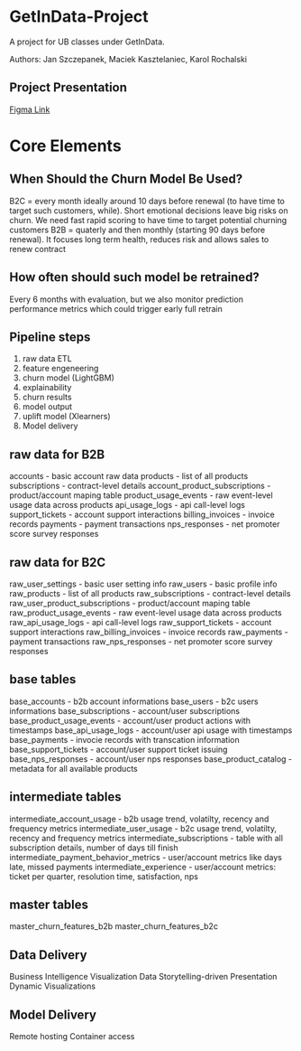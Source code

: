 # GetInData-Project
A project for UB classes under GetInData.

Authors: Jan Szczepanek, Maciek Kasztelaniec, Karol Rochalski

## Project Presentation
[Figma Link](https://www.figma.com/deck/p5sMg4SlGJc1qx74NwdVms/Understanding-Business?node-id=2-622&t=WBx5FUSpSASG6ZAy-1)

# Core Elements

## When Should the Churn Model Be Used?
B2C = every month ideally around 10 days before renewal (to have time to target such customers, while). Short emotional decisions leave big risks on churn. We need fast rapid scoring to have time to target potential churning customers
B2B = quaterly and then monthly (starting 90 days before renewal). It focuses long term health, reduces risk and allows sales to renew contract

## How often should such model be retrained?
Every 6 months with evaluation, but we also monitor prediction performance metrics which could trigger early full retrain

## Pipeline steps
1. raw data ETL
2. feature engeneering
3. churn model (LightGBM)
4. explainability
5. churn results
6. model output
7. uplift model (Xlearners)
8. Model delivery

## raw data for B2B
accounts - basic account raw data
products - list of all products
subscriptions - contract-level details
account_product_subscriptions - product/account maping table
product_usage_events - raw event-level usage data across products
api_usage_logs - api call-level logs
support_tickets - account support interactions
billing_invoices - invoice records
payments - payment transactions
nps_responses - net promoter score survey responses

## raw data for B2C
raw_user_settings - basic user setting info
raw_users - basic profile info
raw_products - list of all products
raw_subscriptions - contract-level details
raw_user_product_subscriptions - product/account maping table
raw_product_usage_events - raw event-level usage data across products
raw_api_usage_logs - api call-level logs
raw_support_tickets - account support interactions
raw_billing_invoices - invoice records
raw_payments - payment transactions
raw_nps_responses - net promoter score survey responses

## base tables
base_accounts - b2b account informations
base_users - b2c users informations
base_subscriptions - account/user subscriptions
base_product_usage_events - account/user product actions with timestamps
base_api_usage_logs - account/user api usage with timestamps
base_payments - invocie records with transcation information
base_support_tickets - account/user support ticket issuing
base_nps_responses - account/user nps responses
base_product_catalog - metadata for all available products

## intermediate tables
intermediate_account_usage - b2b usage trend, volatilty, recency and frequency metrics
intermediate_user_usage - b2c usage trend, volatilty, recency and frequency metrics
intermediate_subscriptions - table with all subscription details, number of days till finish
intermediate_payment_behavior_metrics - user/account metrics like days late, missed payments
intermediate_experience - user/account metrics: ticket per quarter, resolution time, satisfaction, nps

## master tables
master_churn_features_b2b
master_churn_features_b2c

## Data Delivery
Business Intelligence Visualization
Data Storytelling-driven Presentation
Dynamic Visualizations

## Model Delivery
Remote hosting
Container access
